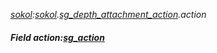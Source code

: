 _[sokol](../../modules/sokol/sokol-module.md):[sokol](../../modules/sokol/sokol-module.md).[sg\_depth\_attachment\_action](../../modules/sokol/sokol-sg_depth_attachment_action.md).action_
##### Field action:[sg_action](../../modules/sokol/sokol-sg_action.md)
